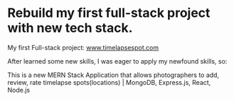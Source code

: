# Rebuild my first full-stack project with new tech stack.

My first Full-stack project: www.timelapsespot.com

After learned some new skills, I was eager to apply my newfound skills, so:

This is a new MERN Stack Application that allows photographers to add, review, rate timelapse spots(locations) | MongoDB, Express.js, React, Node.js
